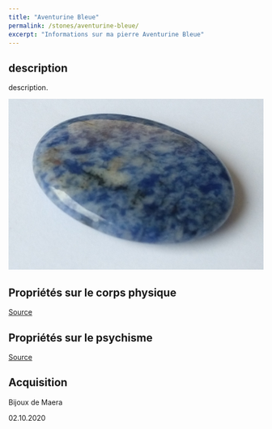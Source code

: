 ```yaml
---
title: "Aventurine Bleue"
permalink: /stones/aventurine-bleue/
excerpt: "Informations sur ma pierre Aventurine Bleue"
---
```


## description
description.

![Aventurine Bleue](/images/stones/AventurineBleue_BijouxdeMaera_20201002.jpg "Aventurine Bleue")

## Propriétés sur le corps physique


[Source](https://)


## Propriétés sur le psychisme


[Source](https://)

## Acquisition
Bijoux de Maera

02.10.2020
